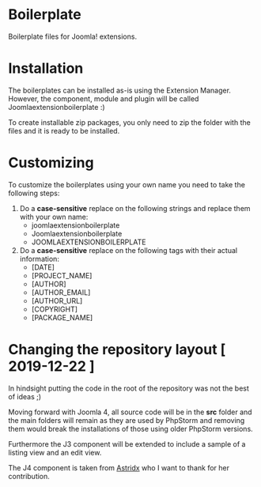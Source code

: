 # Boilerplate
Boilerplate files for Joomla! extensions.

# Installation
The boilerplates can be installed as-is using the Extension Manager. However, the component, module and plugin will be called Joomlaextensionboilerplate :)

To create installable zip packages, you only need to zip the folder with the files and it is ready to be installed.

# Customizing
To customize the boilerplates using your own name you need to take the following steps:

1. Do a **case-sensitive** replace on the following strings and replace them with your own name:
   * joomlaextensionboilerplate
   * Joomlaextensionboilerplate
   * JOOMLAEXTENSIONBOILERPLATE
2. Do a **case-sensitive** replace on the following tags with their actual information:
   * [DATE]
   * [PROJECT_NAME]
   * [AUTHOR]
   * [AUTHOR_EMAIL]
   * [AUTHOR_URL]
   * [COPYRIGHT]
   * [PACKAGE_NAME]
   
# Changing the repository layout [ 2019-12-22 ]
In hindsight putting the code in the root of the repository was not the
best of ideas ;)

Moving forward with Joomla 4, all source code will be in the **src** folder
and the main folders will remain as they are used by PhpStorm and removing
them would break the installations of those using older PhpStorm versions.

Furthermore the J3 component will be extended to include a sample of a
listing view and an edit view.

The J4 component is taken from [Astridx](https://github.com/astridx/boilerplate) who I want to thank for her contribution. 
